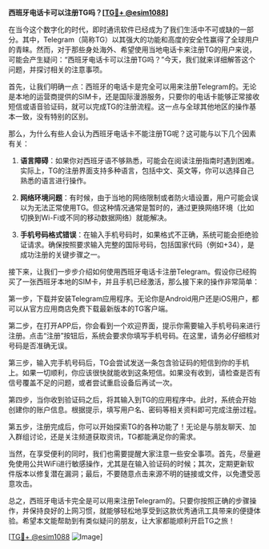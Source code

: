 **西班牙电话卡可以注册TG吗？[[TG💪+ @esim1088](https://t.me/s/esim1088)]**

在当今这个数字化的时代，即时通讯软件已经成为了我们生活中不可或缺的一部分。其中，Telegram（简称TG）以其强大的功能和高度的安全性赢得了全球用户的青睐。然而，对于那些身处海外、希望使用当地电话卡来注册TG的用户来说，可能会产生疑问：“西班牙电话卡可以注册TG吗？”今天，我们就来详细解答这个问题，并探讨相关的注意事项。

首先，让我们明确一点：西班牙的电话卡是完全可以用来注册Telegram的。无论是本地的运营商提供的SIM卡，还是国际漫游服务，只要你的电话卡能够正常接收短信或语音验证码，就可以完成TG的注册流程。这一点与全球其他地区的操作基本一致，没有特别的区别。

那么，为什么有些人会认为西班牙电话卡不能注册TG呢？这可能与以下几个因素有关：

1. **语言障碍**：如果你对西班牙语不够熟悉，可能会在阅读注册指南时遇到困难。实际上，TG的注册界面支持多种语言，包括中文、英文等，你可以选择自己熟悉的语言进行操作。
   
2. **网络环境问题**：有时候，由于当地的网络限制或者防火墙设置，用户可能会误以为无法正常使用TG。但这种情况通常是暂时的，通过更换网络环境（比如切换到Wi-Fi或不同的移动数据网络）就能解决。

3. **手机号码格式错误**：在输入手机号码时，如果格式不正确，系统可能会拒绝验证请求。确保按照要求输入完整的国际号码，包括国家代码（例如+34），是成功注册的关键步骤之一。

接下来，让我们一步步介绍如何使用西班牙电话卡注册Telegram。假设你已经购买了一张西班牙本地的SIM卡，并且手机已经激活，那么接下来的操作非常简单：

第一步，下载并安装Telegram应用程序。无论你是Android用户还是iOS用户，都可以从官方应用商店免费下载最新版本的TG客户端。

第二步，在打开APP后，你会看到一个欢迎界面，提示你需要输入手机号码来进行注册。点击“注册”按钮后，系统会要求你填写手机号码。在这里，请务必仔细核对号码是否准确无误。

第三步，输入完手机号码后，TG会尝试发送一条包含验证码的短信到你的手机上。如果一切顺利，你应该很快就能收到这条短信。如果没有收到，请检查是否有信号覆盖不足的问题，或者尝试重启设备后再试一次。

第四步，当你收到验证码之后，将其输入到TG的应用程序中。此时，系统会开始创建你的账户信息。根据提示，填写用户名、密码等相关资料即可完成注册过程。

第五步，注册完成后，你可以开始探索TG的各种功能了！无论是与朋友聊天、加入群组讨论，还是关注频道获取资讯，TG都能满足你的需求。

当然，在享受便利的同时，我们也需要提醒大家注意一些安全事项。首先，尽量避免使用公共WiFi进行敏感操作，尤其是在输入验证码的时候；其次，定期更新软件版本以修复潜在漏洞；最后，不要随意点击来源不明的链接或文件，以免遭受恶意攻击。

总之，西班牙电话卡完全是可以用来注册Telegram的。只要你按照正确的步骤操作，并保持良好的上网习惯，就能够轻松地享受到这款优秀通讯工具带来的便捷体验。希望本文能帮助到有类似疑问的朋友，让大家都能顺利开启TG之旅！

[[TG💪+ @esim1088](https://t.me/s/esim1088) ![Image](https://i.postimg.cc/4NQfJmqS/Snipaste-2025-05-13-00-14-12.png)]